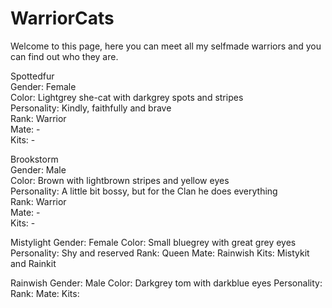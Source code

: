 # WarriorCats

Welcome to this page, here you can meet all my selfmade warriors and you can find out who they are.

Spottedfur<br>
Gender: Female<br>
Color: Lightgrey she-cat with darkgrey spots and stripes<br>
Personality: Kindly, faithfully and brave<br>
Rank: Warrior<br>
Mate: - <br>
Kits: - <br>

Brookstorm<br>
Gender: Male<br>
Color: Brown with lightbrown stripes and yellow eyes<br>
Personality: A little bit bossy, but for the Clan he does everything<br>
Rank: Warrior<br>
Mate: -<br>
Kits: -<br>

Mistylight
Gender: Female
Color: Small bluegrey with great grey eyes
Personality: Shy and reserved
Rank: Queen
Mate: Rainwish
Kits: Mistykit and Rainkit

Rainwish
Gender: Male
Color: Darkgrey tom with darkblue eyes
Personality:
Rank:
Mate:
Kits:
